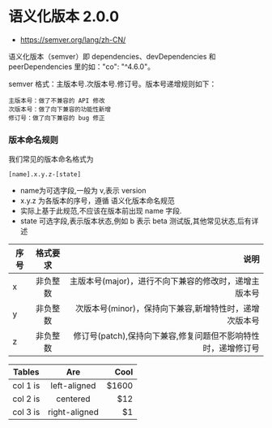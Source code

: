 # 语义化版本 2.0.0

* https://semver.org/lang/zh-CN/

语义化版本（semver）即 dependencies、devDependencies 和 peerDependencies 里的如："co": "^4.6.0"。

semver 格式：主版本号.次版本号.修订号。版本号递增规则如下：
```
主版本号：做了不兼容的 API 修改
次版本号：做了向下兼容的功能性新增
修订号：做了向下兼容的 bug 修正
```

### 版本命名规则
我们常见的版本命名格式为
```
[name].x.y.z-[state]
```
- name为可选字段,一般为 v,表示 version
- x.y.z 为各版本的序号，遵循 语义化版本命名规范
- 实际上基于此规范,不应该在版本前出现 name 字段.
- state 可选字段,表示版本状态,例如 b 表示 beta 测试版,其他常见状态,后有详述



| 序号   |	格式要求|	说明 |
|------|:------:|----:|
| x |	非负整数|	主版本号(major)，进行不向下兼容的修改时，递增主版本号 |
| y |	非负整数|	次版本号(minor)，保持向下兼容,新增特性时，递增次版本号 |
| z |	非负整数|	修订号(patch),保持向下兼容,修复问题但不影响特性时，递增修订号 |

| Tables   |      Are      |  Cool |
|----------|:-------------:|------:|
| col 1 is |  left-aligned | $1600 |
| col 2 is |    centered   |   $12 |
| col 3 is | right-aligned |    $1 |
